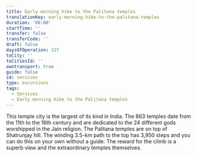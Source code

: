 ```yaml
---
title: Early morning hike to the Palitana temples
translationKey: early-morning-hike-to-the-palitana-temples
duration: '06:00'
startTime: ''
transfer: false
transferCode: ''
draft: false
daysOfOperation: 127
toCity: ''
toCitiesId: ''
owntransport: true
guide: false
id: services
type: excursions
tags:
  - Services
  - Early morning hike to the Palitana temples
---
```

This temple city is the largest of its kind in India. The 863 temples date from the 11th to the 16th century and are dedicated to the 24 different gods worshipped in the Jain religion. The Palitana temples are on top of Shatrunjay hill. The winding 3.5-km path to the top has 3,950 steps and you can do this on your own without a guide. The reward for the climb is a superb view and the extraordinary temples themselves.